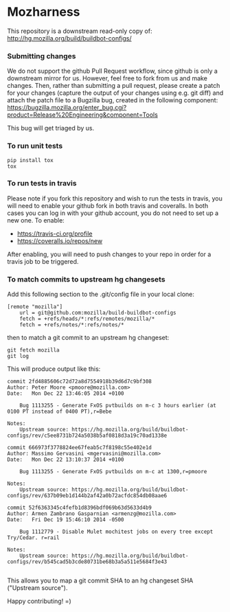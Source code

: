 # Mozharness
This repository is a downstream read-only copy of:
http://hg.mozilla.org/build/buildbot-configs/

### Submitting changes
We do not support the github Pull Request workflow, since github is only a downstream
mirror for us. However, feel free to fork from us and make changes. Then, rather than
submitting a pull request, please create a patch for your changes (capture the output
of your changes using e.g. git diff) and attach the patch file to a Bugzilla bug,
created in the following component:
https://bugzilla.mozilla.org/enter_bug.cgi?product=Release%20Engineering&component=Tools

This bug will get triaged by us.

### To run unit tests
```
pip install tox
tox
```

### To run tests in travis
Please note if you fork this repository and wish to run the tests in travis,
you will need to enable your github fork in both travis and coveralls. In both
cases you can log in with your github account, you do not need to set up a new
one. To enable:
* https://travis-ci.org/profile
* https://coveralls.io/repos/new

After enabling, you will need to push changes to your repo in order for a travis
job to be triggered.

### To match commits to upstream hg changesets
Add this following section to the .git/config file in your local clone:
```
[remote "mozilla"]
	url = git@github.com:mozilla/build-buildbot-configs
	fetch = +refs/heads/*:refs/remotes/mozilla/*
	fetch = +refs/notes/*:refs/notes/*
```
then to match a git commit to an upstream hg changeset:
```
git fetch mozilla
git log
```
This will produce output like this:
```
commit 2fd4885606c72d72a8d7554918b39d6d7c9bf308
Author: Peter Moore <pmoore@mozilla.com>
Date:   Mon Dec 22 13:46:05 2014 +0100

    Bug 1113255 - Generate FxOS pvtbuilds on m-c 3 hours earlier (at 0100 PT instead of 0400 PT),r=Bebe

Notes:
    Upstream source: https://hg.mozilla.org/build/buildbot-configs/rev/c5ee8731b724a5038b5af0818d3a19c70ad1338e

commit 666973f3778824ee67feab5c7f8198c55e402e1d
Author: Massimo Gervasini <mgervasini@mozilla.com>
Date:   Mon Dec 22 13:10:37 2014 +0100

    Bug 1113255 - Generate FxOS pvtbuilds on m-c at 1300,r=pmoore

Notes:
    Upstream source: https://hg.mozilla.org/build/buildbot-configs/rev/637b09eb1d144b2af42a0b72acfdc854db08aae6

commit 52f6363345c4fefb1d8396bdf069b63d5633d4b9
Author: Armen Zambrano Gasparnian <armenzg@mozilla.com>
Date:   Fri Dec 19 15:46:10 2014 -0500

    Bug 1112779 - Disable Mulet mochitest jobs on every tree except Try/Cedar. r=rail

Notes:
    Upstream source: https://hg.mozilla.org/build/buildbot-configs/rev/b545cad5b3cde80731be68b3a5a511e5684f3e43


```
This allows you to map a git commit SHA to an hg changeset SHA ("Upstream source").


Happy contributing! =)
